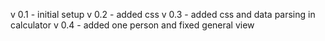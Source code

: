 v 0.1 - initial setup
v 0.2 - added css 
v 0.3 - added css and data parsing in calculator
v 0.4 - added one person and fixed general view